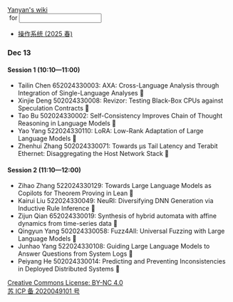 <!DOCTYPE html><html><head><meta charSet="utf-8"/><meta name="viewport" content="width=device-width"/><title>Yanyan&#x27;s Wiki</title><link rel="stylesheet" href="https://cdn.jsdelivr.net/npm/katex@0.16.9/dist/katex.min.css"/><link rel="stylesheet" href="https://cdnjs.cloudflare.com/ajax/libs/highlight.js/11.6.0/styles/default.min.css"/><meta name="next-head-count" content="5"/><link rel="preload" href="../../_next/static/css/e993edd6a18ef4f0.css" as="style"/><link rel="stylesheet" href="../../_next/static/css/e993edd6a18ef4f0.css" data-n-g=""/><noscript data-n-css=""></noscript><script defer="" nomodule="" src="../../_next/static/chunks/polyfills-c67a75d1b6f99dc8.js"></script><script src="../../_next/static/chunks/webpack-f73d82589f972e7d.js" defer=""></script><script src="../../_next/static/chunks/framework-66d32731bdd20e83.js" defer=""></script><script src="../../_next/static/chunks/main-3929bf55b0f13a18.js" defer=""></script><script src="../../_next/static/chunks/pages/_app-00b06920b385caf1.js" defer=""></script><script src="../../_next/static/chunks/pages/[[...index]]-877ec949b69be209.js" defer=""></script><script src="../../_next/static/a2FwJzUPGFGc0QcwaUr13/_buildManifest.js" defer=""></script><script src="../../_next/static/a2FwJzUPGFGc0QcwaUr13/_ssgManifest.js" defer=""></script></head><body><div id="__next"><div class="bg-slate-300/10"><div class="sticky top-0 z-40 w-full backdrop-blur flex-none border-b border-slate-900/10 bg-white/75 supports-backdrop-blur:bg-white/60"><div class="max-w-8xl mx-auto"><div class="py-4 border-b border-slate-900/10 lg:px-8 lg:border-0 dark:border-slate-300/10 mx-4 lg:mx-0"><div class="relative flex items-center"><a href="../../index.html">Yanyan&#x27;s wiki</a><form class="text-xs text-slate-500"> for <input type="text" name="token" class="font-mono text-xs w-16" maxLength="8"/></form><div class="relative hidden lg:flex items-center ml-4 pl-4 border-l"><nav class="text-sm leading-6 font-semibold text-slate-700 dark:text-slate-200"><ul class="flex space-x-8"><li><a class="hover:text-sky-500 dark:hover:text-sky-400" href="../../OS/2025/index.html">操作系统 (2025 春)</a></li></ul></nav></div></div></div></div></div><div class="container mx-auto max-w-5xl flex flex-col min-h-screen px-4"><div class="wiki bg-neutral-200/10"><h3>Dec 13</h3>
<h4>Session 1 (10:10—11:00)</h4>
<ul>
<li>Tailin Chen 652024330003: AXA: Cross-Language Analysis through Integration of Single-Language Analyses 📄</li>
<li>Xinjie Deng 502024330008: Revizor: Testing Black-Box CPUs against Speculation Contracts 📄</li>
<li>Tao Bu 502024330002: Self-Consistency Improves Chain of Thought Reasoning in Language Models 📄</li>
<li>Yao Yang 522024330110: LoRA: Low-Rank Adaptation of Large Language Models 📄</li>
<li>Zhenhui Zhang 502024330071: Towards μs Tail Latency and Terabit Ethernet: Disaggregating the Host Network Stack 📄</li>
</ul>
<h4>Session 2 (11:10—12:00)</h4>
<ul>
<li>Zihao Zhang 522024330129: Towards Large Language Models as Copilots for Theorem Proving in Lean 📄</li>
<li>Kairui Liu 522024330049: NeuRI: Diversifying DNN Generation via Inductive Rule Inference 📄</li>
<li>Zijun Qian 652024330019: Synthesis of hybrid automata with affine dynamics from time-series data 📄</li>
<li>Qingyun Yang 502024330058: Fuzz4All: Universal Fuzzing with Large Language Models 📄</li>
<li>Junhao Yang 522024330108: Guiding Large Language Models to Answer Questions from System Logs 📄</li>
<li>Peiyang He 502024330014: Predicting and Preventing Inconsistencies in Deployed Distributed Systems 📄</li>
</ul></div></div><div class="bg-neutral-100 text-center text-neutral-600 dark:bg-neutral-600 dark:text-neutral-200 lg:text-left"><div class="bg-neutral-200 p-6 text-center dark:bg-neutral-700"><a rel="license" href="http://creativecommons.org/licenses/by-nc/4.0/">Creative Commons License: BY-NC 4.0</a><br/><a href="https://beian.miit.gov.cn/">苏 ICP 备 2020049101 号</a></div></div></div></div><script id="__NEXT_DATA__" type="application/json">{"props":{"pageProps":{"source":{"compiledSource":"/*@jsxRuntime automatic @jsxImportSource react*/\nconst {Fragment: _Fragment, jsx: _jsx, jsxs: _jsxs} = arguments[0];\nconst {useMDXComponents: _provideComponents} = arguments[0];\nfunction _createMdxContent(props) {\n  const _components = Object.assign({\n    h3: \"h3\",\n    h4: \"h4\",\n    ul: \"ul\",\n    li: \"li\"\n  }, _provideComponents(), props.components);\n  return _jsxs(_Fragment, {\n    children: [_jsx(_components.h3, {\n      children: \"Dec 13\"\n    }), \"\\n\", _jsx(_components.h4, {\n      children: \"Session 1 (10:10—11:00)\"\n    }), \"\\n\", _jsxs(_components.ul, {\n      children: [\"\\n\", _jsx(_components.li, {\n        children: \"Tailin Chen 652024330003: AXA: Cross-Language Analysis through Integration of Single-Language Analyses 📄\"\n      }), \"\\n\", _jsx(_components.li, {\n        children: \"Xinjie Deng 502024330008: Revizor: Testing Black-Box CPUs against Speculation Contracts 📄\"\n      }), \"\\n\", _jsx(_components.li, {\n        children: \"Tao Bu 502024330002: Self-Consistency Improves Chain of Thought Reasoning in Language Models 📄\"\n      }), \"\\n\", _jsx(_components.li, {\n        children: \"Yao Yang 522024330110: LoRA: Low-Rank Adaptation of Large Language Models 📄\"\n      }), \"\\n\", _jsx(_components.li, {\n        children: \"Zhenhui Zhang 502024330071: Towards μs Tail Latency and Terabit Ethernet: Disaggregating the Host Network Stack 📄\"\n      }), \"\\n\"]\n    }), \"\\n\", _jsx(_components.h4, {\n      children: \"Session 2 (11:10—12:00)\"\n    }), \"\\n\", _jsxs(_components.ul, {\n      children: [\"\\n\", _jsx(_components.li, {\n        children: \"Zihao Zhang 522024330129: Towards Large Language Models as Copilots for Theorem Proving in Lean 📄\"\n      }), \"\\n\", _jsx(_components.li, {\n        children: \"Kairui Liu 522024330049: NeuRI: Diversifying DNN Generation via Inductive Rule Inference 📄\"\n      }), \"\\n\", _jsx(_components.li, {\n        children: \"Zijun Qian 652024330019: Synthesis of hybrid automata with affine dynamics from time-series data 📄\"\n      }), \"\\n\", _jsx(_components.li, {\n        children: \"Qingyun Yang 502024330058: Fuzz4All: Universal Fuzzing with Large Language Models 📄\"\n      }), \"\\n\", _jsx(_components.li, {\n        children: \"Junhao Yang 522024330108: Guiding Large Language Models to Answer Questions from System Logs 📄\"\n      }), \"\\n\", _jsx(_components.li, {\n        children: \"Peiyang He 502024330014: Predicting and Preventing Inconsistencies in Deployed Distributed Systems 📄\"\n      }), \"\\n\"]\n    })]\n  });\n}\nfunction MDXContent(props = {}) {\n  const {wrapper: MDXLayout} = Object.assign({}, _provideComponents(), props.components);\n  return MDXLayout ? _jsx(MDXLayout, Object.assign({}, props, {\n    children: _jsx(_createMdxContent, props)\n  })) : _createMdxContent(props);\n}\nreturn {\n  default: MDXContent\n};\n","frontmatter":{},"scope":{}},"frontmatter":{}},"__N_SSG":true},"page":"/[[...index]]","query":{"index":["ISER","2024","P3.md"]},"buildId":"a2FwJzUPGFGc0QcwaUr13","isFallback":false,"gsp":true,"scriptLoader":[]}</script></body></html>